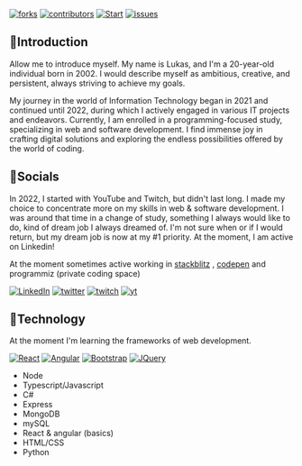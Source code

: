[![forks][forks-shield]][forks-url]
[![contributors][contributors-shield]][contributors-url]
[![Start][stars-shield]][stars-url]
[![issues][issues-shield]][issues-url]
## 👋Introduction

Allow me to introduce myself. My name is Lukas, and I'm a 20-year-old individual born in 2002. I would describe myself as ambitious, creative, and persistent, always striving to achieve my goals.

My journey in the world of Information Technology began in 2021 and continued until 2022, during which I actively engaged in various IT projects and endeavors. Currently, I am enrolled in a programming-focused study, specializing in web and software development. I find immense joy in crafting digital solutions and exploring the endless possibilities offered by the world of coding.

## 👥Socials
In 2022, I started with YouTube and Twitch, but didn't last long. I made my choice to concentrate more on my skills in web & software development. I was around that time in a change of study, something I always would like to do, kind of dream job I always dreamed of.
I'm not sure when or if I would return, but my dream job is now at my #1 priority.
At the moment, I am active on Linkedin!

At the moment sometimes active working in [stackblitz](https://stackblitz.com/@Sidge4real) , [codepen](https://codepen.io/sidge4real) and programmiz (private coding space)

[![LinkedIn][linkedin-shield]][linkedin-url]
[![twitter][twitter-shield]][twitter-url]
[![twitch][twitch-shield]][twitch-url]
[![yt][yt-shield]][yt-url]

## 📱Technology
At the moment I'm learning the frameworks of web development.

[![React][React.js]][React-url]
[![Angular][Angular.io]][Angular-url]
[![Bootstrap][Bootstrap.com]][Bootstrap-url]
[![JQuery][JQuery.com]][JQuery-url]

- Node
- Typescript/Javascript
- C#
- Express
- MongoDB
- mySQL
- React & angular (basics)
- HTML/CSS
- Python


<!-- MARKDOWN LINKS & IMAGES -->
<!-- MARKDOWN LINKS & IMAGES -->
[linkedin-shield]: https://img.shields.io/badge/-LinkedIn-black.svg?style=for-the-badge&logo=linkedin&color=blue
[linkedin-url]: https://linkedin.com/in/sidge
[twitter-shield]: https://img.shields.io/badge/-twitter-black.svg?style=for-the-badge&logo=twitter&color=lightblue
[twitter-url]: https://twitter.com/sidge4real
[twitch-shield]: https://img.shields.io/badge/-twitch-black.svg?style=for-the-badge&logo=twitch&color=purple
[twitch-url]: https://www.twitch.tv/sidge
[yt-shield]: https://img.shields.io/badge/-youtube-black.svg?style=for-the-badge&logo=youtube&color=darkred
[yt-url]: https://www.youtube.com/@sidge4rl
[contributors-shield]: https://img.shields.io/github/contributors/Sidge4real/Best-README-Template.svg?style=for-the-badge&color=blue
[contributors-url]: https://github.com/Sidge4real/Best-README-Template/graphs/contributors
[forks-shield]: https://img.shields.io/github/forks/Sidge4real/Best-README-Template.svg?style=for-the-badge&color=blue
[forks-url]: https://github.com/Sidge4real/Best-README-Template/network/members
[stars-shield]: https://img.shields.io/github/stars/Sidge4real/Best-README-Template.svg?style=for-the-badge&color=yellow
[stars-url]: https://github.com/Sidge4real/Best-README-Template/stargazers
[issues-shield]: https://img.shields.io/github/issues/Sidge4real/Best-README-Template.svg?style=for-the-badge&color=red
[issues-url]: https://github.com/Sidge4real/Best-README-Template/issues


[Next.js]: https://img.shields.io/badge/next.js-000000?style=for-the-badge&logo=nextdotjs&logoColor=white
[Next-url]: https://nextjs.org/
[React.js]: https://img.shields.io/badge/React-20232A?style=for-the-badge&logo=react&logoColor=61DAFB
[React-url]: https://reactjs.org/
[Vue.js]: https://img.shields.io/badge/Vue.js-35495E?style=for-the-badge&logo=vuedotjs&logoColor=4FC08D
[Vue-url]: https://vuejs.org/
[Angular.io]: https://img.shields.io/badge/Angular-DD0031?style=for-the-badge&logo=angular&logoColor=white
[Angular-url]: https://angular.io/
[Svelte.dev]: https://img.shields.io/badge/Svelte-4A4A55?style=for-the-badge&logo=svelte&logoColor=FF3E00
[Svelte-url]: https://svelte.dev/
[Laravel.com]: https://img.shields.io/badge/Laravel-FF2D20?style=for-the-badge&logo=laravel&logoColor=white
[Laravel-url]: https://laravel.com
[Bootstrap.com]: https://img.shields.io/badge/Bootstrap-563D7C?style=for-the-badge&logo=bootstrap&logoColor=white
[Bootstrap-url]: https://getbootstrap.com
[JQuery.com]: https://img.shields.io/badge/jQuery-0769AD?style=for-the-badge&logo=jquery&logoColor=white
[JQuery-url]: https://jquery.com 
